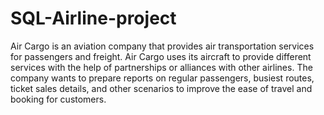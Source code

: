 # SQL-Airline-project
Air Cargo is an aviation company that provides air transportation services for passengers and freight. 
Air Cargo uses its aircraft to provide different services with the help of partnerships or alliances with other airlines. 
The company wants to prepare reports on regular passengers, busiest routes, ticket sales details, and other scenarios to improve the ease of travel and booking for customers.
